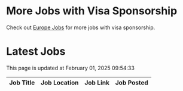 # More Jobs with Visa Sponsorship

Check out [Europe Jobs](https://github.com/sureshparimi/europejobs#latest-jobs) for more jobs with visa sponsorship.

# Latest Jobs

This page is updated at February 01, 2025 09:54:33

| Job Title | Job Location | Job Link | Job Posted |
| --- | --- | --- | --- |
